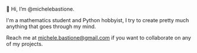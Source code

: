 👋 Hi, I’m @michelebastione.

   I'm a mathematics student and Python hobbyist, I try to create pretty much anything that goes through my mind.
   
   Reach me at michele.bastione@gmail.com if you want to collaborate on any of my projects.

<!---
michelebastione/michelebastione is a ✨ special ✨ repository because its `README.md` (this file) appears on your GitHub profile.
You can click the Preview link to take a look at your changes.
--->
